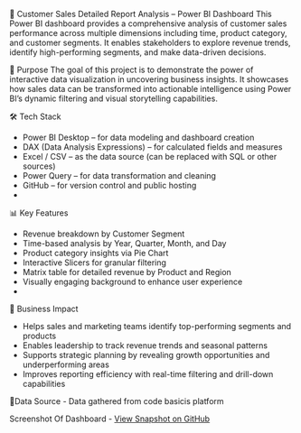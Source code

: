🧾 Customer Sales Detailed Report Analysis – Power BI Dashboard
This Power BI dashboard provides a comprehensive analysis of customer sales performance across multiple dimensions including time, product category, and customer segments. It enables stakeholders to explore revenue trends, identify high-performing segments, and make data-driven decisions.

🎯 Purpose
The goal of this project is to demonstrate the power of interactive data visualization in uncovering business insights. It showcases how sales data can be transformed into actionable intelligence using Power BI’s dynamic filtering and visual storytelling capabilities.

🛠️ Tech Stack
- Power BI Desktop – for data modeling and dashboard creation
- DAX (Data Analysis Expressions) – for calculated fields and measures
- Excel / CSV – as the data source (can be replaced with SQL or other sources)
- Power Query – for data transformation and cleaning
- GitHub – for version control and public hosting
- 
📊 Key Features
- Revenue breakdown by Customer Segment
- Time-based analysis by Year, Quarter, Month, and Day
- Product category insights via Pie Chart 
- Interactive Slicers for granular filtering
- Matrix table for detailed revenue by Product and Region
- Visually engaging background to enhance user experience
- 
💼 Business Impact
- Helps sales and marketing teams identify top-performing segments and products
- Enables leadership to track revenue trends and seasonal patterns
- Supports strategic planning by revealing growth opportunities and underperforming areas
- Improves reporting efficiency with real-time filtering and drill-down capabilities

📌Data Source - Data gathered from code basicis platform

Screenshot Of Dashboard - 
[View Snapshot on GitHub](https://github.com/Hritick-Warpe/Sales-Dashboard/commit/7d892e461de27773d29ffc65441cdb195f739956)




